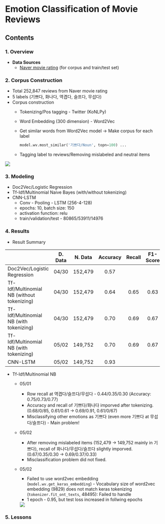 # Emotion Classification of Movie Reviews 

## Contents

### 1. Overview

- **Data Sources**
  - [Naver movie rating](https://movie.naver.com/movie/point/af/list.nhn) (for corpus and train/test set)

### 2. Corpus Construction

- Total 252,847 reviews from Naver movie rating
- 5 labels (기쁘다, 화나다, 역겹다, 슬프다, 무섭다)
- Corpus construction
  - Tokenizing/Pos tagging -  Twitter (KoNLPy)

  - Word Embedding (300 dimension)  - Word2Vec

  - Get similar words from Word2Vec model → Make corpus for each label

    ```python
    model.wv.most_similar('기쁘다/Noun', topn=100) ...
    ```

  - Tagging label to reviews/Removing mislabeled and neutral items

<img src="https://i.imgur.com/sRYPYXz.jpg">

### 3. Modeling

- Doc2Vec/Logistic Regression
- Tf-Idf/Multinomial Naive Bayes (with/without tokenizing)
- CNN-LSTM
  - Conv - Pooling - LSTM (256-4-128)
  - epochs: 10, batch size: 150
  - activation function: relu
  - train/validation/test - 80865/53911/14976

### 4. Results

- Result Summary

|                                            | D. Data | N. Data | Accuracy | Recall | F1-Score |
| ------------------------------------------ | :-----: | :-----: | :------: | :----: | :------: |
| Doc2Vec/Logistic Regression                |  04/30  | 152,479 |   0.57   |        |          |
| Tf-Idf/Multinomial NB (without tokenizing) |  04/30  | 152,479 |   0.64   |  0.65  |   0.63   |
| Tf-Idf/Multinomial NB (with tokenizing)    |  04/30  | 152,479 |   0.70   |  0.69  |   0.67   |
| Tf-Idf/Multinomial NB (with tokenizing)    |  05/02  | 149,752 |   0.70   |  0.69  |   0.67   |
| CNN-LSTM                                   |  05/02  | 149,752 |   0.93   |        |          |

- Tf-Idf/Multinomial NB
  - 05/01
    - Row recall at 역겹다/슬프다/무섭다 - 0.44/0.35/0.30 (Accuracy: 0.75/0.73/0.77)
    - Accuracy and recall of 기쁘다/화나다 imporved after tokenizing. (0.68/0/85, 0.61/0.61 → 0.69/0.91, 0.61/0/67)
    - Misclassifying other emotions as 기쁘다 (even more 기쁘다 at 무섭다/슬프다) - Main problem! 

  - 05/02
    - After removing mislabeled items (152,479 → 149,752 mainly in 기쁘다), recall of 화나다/무섭다/슬프다 slightly imporved. (0.67/0.35/0.30 → 0.69/0.37/0.33)
    - Misclassification problem did not fixed.

  - 05/02

    - Failed to use word2vec embedding (`model.wv.get_keras_embedding`) - Vocabulary size of word2vec embedding (9829) does not match keras tokenizing (`tokenizer.fit_ont_texts`, 48495): Failed to handle
    - 1 epoch -  0.95, but test loss increased in follwing epochs

    <img src="https://i.imgur.com/ow3SeFb.png">

### 5. Lessons



